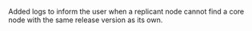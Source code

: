 Added logs to inform the user when a replicant node cannot find a core node with the same release version as its own.
